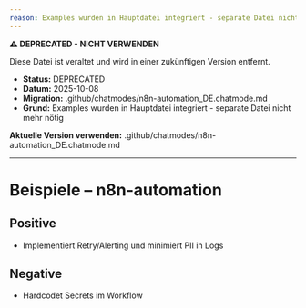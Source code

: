 ```yaml
---
reason: Examples wurden in Hauptdatei integriert - separate Datei nicht mehr nötig
---
```


**⚠️ DEPRECATED - NICHT VERWENDEN**

Diese Datei ist veraltet und wird in einer zukünftigen Version entfernt.

- **Status:** DEPRECATED
- **Datum:** 2025-10-08
- **Migration:** .github/chatmodes/n8n-automation_DE.chatmode.md
- **Grund:** Examples wurden in Hauptdatei integriert - separate Datei nicht mehr nötig

**Aktuelle Version verwenden:** .github/chatmodes/n8n-automation_DE.chatmode.md

---

# Beispiele – n8n-automation

## Positive
- Implementiert Retry/Alerting und minimiert PII in Logs

## Negative
- Hardcodet Secrets im Workflow

